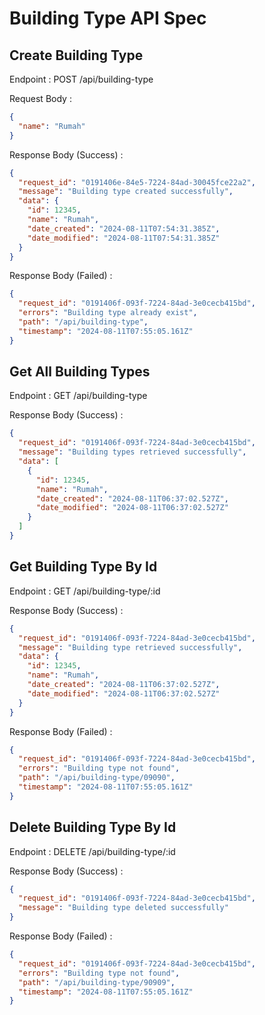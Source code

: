 # Building Type API Spec

## Create Building Type

Endpoint : POST /api/building-type

Request Body :

```json
{
  "name": "Rumah"
}
```

Response Body (Success) :

```json
{
  "request_id": "0191406e-84e5-7224-84ad-30045fce22a2",
  "message": "Building type created successfully",
  "data": {
    "id": 12345,
    "name": "Rumah",
    "date_created": "2024-08-11T07:54:31.385Z",
    "date_modified": "2024-08-11T07:54:31.385Z"
  }
}
```

Response Body (Failed) :

```json
{
  "request_id": "0191406f-093f-7224-84ad-3e0cecb415bd",
  "errors": "Building type already exist",
  "path": "/api/building-type",
  "timestamp": "2024-08-11T07:55:05.161Z"
}
```

## Get All Building Types

Endpoint : GET /api/building-type

Response Body (Success) :

```json
{
  "request_id": "0191406f-093f-7224-84ad-3e0cecb415bd",
  "message": "Building types retrieved successfully",
  "data": [
    {
      "id": 12345,
      "name": "Rumah",
      "date_created": "2024-08-11T06:37:02.527Z",
      "date_modified": "2024-08-11T06:37:02.527Z"
    }
  ]
}
```

## Get Building Type By Id

Endpoint : GET /api/building-type/:id

Response Body (Success) :

```json
{
  "request_id": "0191406f-093f-7224-84ad-3e0cecb415bd",
  "message": "Building type retrieved successfully",
  "data": {
    "id": 12345,
    "name": "Rumah",
    "date_created": "2024-08-11T06:37:02.527Z",
    "date_modified": "2024-08-11T06:37:02.527Z"
  }
}
```

Response Body (Failed) :

```json
{
  "request_id": "0191406f-093f-7224-84ad-3e0cecb415bd",
  "errors": "Building type not found",
  "path": "/api/building-type/09090",
  "timestamp": "2024-08-11T07:55:05.161Z"
}
```

## Delete Building Type By Id

Endpoint : DELETE /api/building-type/:id

Response Body (Success) :

```json
{
  "request_id": "0191406f-093f-7224-84ad-3e0cecb415bd",
  "message": "Building type deleted successfully"
}
```

Response Body (Failed) :

```json
{
  "request_id": "0191406f-093f-7224-84ad-3e0cecb415bd",
  "errors": "Building type not found",
  "path": "/api/building-type/90909",
  "timestamp": "2024-08-11T07:55:05.161Z"
}
```
